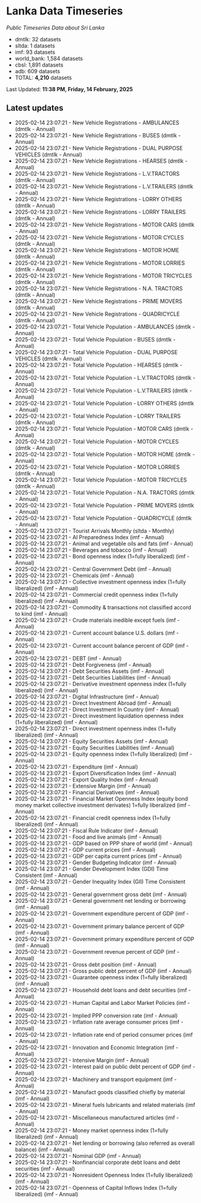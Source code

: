 # Lanka Data Timeseries
*Public Timeseries Data about Sri Lanka*

* dmtlk: 32 datasets
* sltda: 1 datasets
* imf: 93 datasets
* world_bank: 1,584 datasets
* cbsl: 1,891 datasets
* adb: 609 datasets
* TOTAL: **4,210** datasets

Last Updated: **11:38 PM, Friday, 14 February, 2025**

## Latest updates

* 2025-02-14 23:07:21 - New Vehicle Registrations - AMBULANCES (dmtlk - Annual)
* 2025-02-14 23:07:21 - New Vehicle Registrations - BUSES (dmtlk - Annual)
* 2025-02-14 23:07:21 - New Vehicle Registrations - DUAL PURPOSE VEHICLES (dmtlk - Annual)
* 2025-02-14 23:07:21 - New Vehicle Registrations - HEARSES (dmtlk - Annual)
* 2025-02-14 23:07:21 - New Vehicle Registrations - L.V.TRACTORS (dmtlk - Annual)
* 2025-02-14 23:07:21 - New Vehicle Registrations - L.V.TRAILERS (dmtlk - Annual)
* 2025-02-14 23:07:21 - New Vehicle Registrations - LORRY OTHERS (dmtlk - Annual)
* 2025-02-14 23:07:21 - New Vehicle Registrations - LORRY TRAILERS (dmtlk - Annual)
* 2025-02-14 23:07:21 - New Vehicle Registrations - MOTOR CARS (dmtlk - Annual)
* 2025-02-14 23:07:21 - New Vehicle Registrations - MOTOR CYCLES (dmtlk - Annual)
* 2025-02-14 23:07:21 - New Vehicle Registrations - MOTOR HOME (dmtlk - Annual)
* 2025-02-14 23:07:21 - New Vehicle Registrations - MOTOR LORRIES (dmtlk - Annual)
* 2025-02-14 23:07:21 - New Vehicle Registrations - MOTOR TRICYCLES (dmtlk - Annual)
* 2025-02-14 23:07:21 - New Vehicle Registrations - N.A. TRACTORS (dmtlk - Annual)
* 2025-02-14 23:07:21 - New Vehicle Registrations - PRIME MOVERS (dmtlk - Annual)
* 2025-02-14 23:07:21 - New Vehicle Registrations - QUADRICYCLE (dmtlk - Annual)
* 2025-02-14 23:07:21 - Total Vehicle Population - AMBULANCES (dmtlk - Annual)
* 2025-02-14 23:07:21 - Total Vehicle Population - BUSES (dmtlk - Annual)
* 2025-02-14 23:07:21 - Total Vehicle Population - DUAL PURPOSE VEHICLES (dmtlk - Annual)
* 2025-02-14 23:07:21 - Total Vehicle Population - HEARSES (dmtlk - Annual)
* 2025-02-14 23:07:21 - Total Vehicle Population - L.V.TRACTORS (dmtlk - Annual)
* 2025-02-14 23:07:21 - Total Vehicle Population - L.V.TRAILERS (dmtlk - Annual)
* 2025-02-14 23:07:21 - Total Vehicle Population - LORRY OTHERS (dmtlk - Annual)
* 2025-02-14 23:07:21 - Total Vehicle Population - LORRY TRAILERS (dmtlk - Annual)
* 2025-02-14 23:07:21 - Total Vehicle Population - MOTOR CARS (dmtlk - Annual)
* 2025-02-14 23:07:21 - Total Vehicle Population - MOTOR CYCLES (dmtlk - Annual)
* 2025-02-14 23:07:21 - Total Vehicle Population - MOTOR HOME (dmtlk - Annual)
* 2025-02-14 23:07:21 - Total Vehicle Population - MOTOR LORRIES (dmtlk - Annual)
* 2025-02-14 23:07:21 - Total Vehicle Population - MOTOR TRICYCLES (dmtlk - Annual)
* 2025-02-14 23:07:21 - Total Vehicle Population - N.A. TRACTORS (dmtlk - Annual)
* 2025-02-14 23:07:21 - Total Vehicle Population - PRIME MOVERS (dmtlk - Annual)
* 2025-02-14 23:07:21 - Total Vehicle Population - QUADRICYCLE (dmtlk - Annual)
* 2025-02-14 23:07:21 - Tourist Arrivals Monthly (sltda - Monthly)
* 2025-02-14 23:07:21 - AI Preparedness Index (imf - Annual)
* 2025-02-14 23:07:21 - Animal and vegetable oils and fats (imf - Annual)
* 2025-02-14 23:07:21 - Beverages and tobacco (imf - Annual)
* 2025-02-14 23:07:21 - Bond openness index (1=fully liberalized) (imf - Annual)
* 2025-02-14 23:07:21 - Central Government Debt (imf - Annual)
* 2025-02-14 23:07:21 - Chemicals (imf - Annual)
* 2025-02-14 23:07:21 - Collective investment openness index (1=fully liberalized) (imf - Annual)
* 2025-02-14 23:07:21 - Commercial credit openness index (1=fully liberalized) (imf - Annual)
* 2025-02-14 23:07:21 - Commodity & transactions not classified accord to kind (imf - Annual)
* 2025-02-14 23:07:21 - Crude materials inedible except fuels (imf - Annual)
* 2025-02-14 23:07:21 - Current account balance U.S. dollars (imf - Annual)
* 2025-02-14 23:07:21 - Current account balance percent of GDP (imf - Annual)
* 2025-02-14 23:07:21 - DEBT (imf - Annual)
* 2025-02-14 23:07:21 - Debt Forgiveness (imf - Annual)
* 2025-02-14 23:07:21 - Debt Securities Assets (imf - Annual)
* 2025-02-14 23:07:21 - Debt Securities Liabilities (imf - Annual)
* 2025-02-14 23:07:21 - Derivative investment openness index (1=fully liberalized) (imf - Annual)
* 2025-02-14 23:07:21 - Digital Infrastructure (imf - Annual)
* 2025-02-14 23:07:21 - Direct Investment Abroad (imf - Annual)
* 2025-02-14 23:07:21 - Direct Investment In Country (imf - Annual)
* 2025-02-14 23:07:21 - Direct investment liquidation openness index (1=fully liberalized) (imf - Annual)
* 2025-02-14 23:07:21 - Direct investment openness index (1=fully liberalized) (imf - Annual)
* 2025-02-14 23:07:21 - Equity Securities Assets (imf - Annual)
* 2025-02-14 23:07:21 - Equity Securities Liabilities (imf - Annual)
* 2025-02-14 23:07:21 - Equity openness index (1=fully liberalized) (imf - Annual)
* 2025-02-14 23:07:21 - Expenditure (imf - Annual)
* 2025-02-14 23:07:21 - Export Diversification Index (imf - Annual)
* 2025-02-14 23:07:21 - Export Quality Index (imf - Annual)
* 2025-02-14 23:07:21 - Extensive Margin (imf - Annual)
* 2025-02-14 23:07:21 - Financial Derivatives (imf - Annual)
* 2025-02-14 23:07:21 - Financial Market Openness Index (equity bond money market collective investment derivates) 1=fully liberalized (imf - Annual)
* 2025-02-14 23:07:21 - Financial credit openness index (1=fully liberalized) (imf - Annual)
* 2025-02-14 23:07:21 - Fiscal Rule Indicator (imf - Annual)
* 2025-02-14 23:07:21 - Food and live animals (imf - Annual)
* 2025-02-14 23:07:21 - GDP based on PPP share of world (imf - Annual)
* 2025-02-14 23:07:21 - GDP current prices (imf - Annual)
* 2025-02-14 23:07:21 - GDP per capita current prices (imf - Annual)
* 2025-02-14 23:07:21 - Gender Budgeting Indicator (imf - Annual)
* 2025-02-14 23:07:21 - Gender Development Index (GDI) Time Consistent (imf - Annual)
* 2025-02-14 23:07:21 - Gender Inequality Index (GII) Time Consistent (imf - Annual)
* 2025-02-14 23:07:21 - General government gross debt (imf - Annual)
* 2025-02-14 23:07:21 - General government net lending or borrowing (imf - Annual)
* 2025-02-14 23:07:21 - Government expenditure percent of GDP (imf - Annual)
* 2025-02-14 23:07:21 - Government primary balance percent of GDP (imf - Annual)
* 2025-02-14 23:07:21 - Government primary expenditure percent of GDP (imf - Annual)
* 2025-02-14 23:07:21 - Government revenue percent of GDP (imf - Annual)
* 2025-02-14 23:07:21 - Gross debt position (imf - Annual)
* 2025-02-14 23:07:21 - Gross public debt percent of GDP (imf - Annual)
* 2025-02-14 23:07:21 - Guarantee openness index (1=fully liberalized) (imf - Annual)
* 2025-02-14 23:07:21 - Household debt loans and debt securities (imf - Annual)
* 2025-02-14 23:07:21 - Human Capital and Labor Market Policies (imf - Annual)
* 2025-02-14 23:07:21 - Implied PPP conversion rate (imf - Annual)
* 2025-02-14 23:07:21 - Inflation rate average consumer prices (imf - Annual)
* 2025-02-14 23:07:21 - Inflation rate end of period consumer prices (imf - Annual)
* 2025-02-14 23:07:21 - Innovation and Economic Integration (imf - Annual)
* 2025-02-14 23:07:21 - Intensive Margin (imf - Annual)
* 2025-02-14 23:07:21 - Interest paid on public debt percent of GDP (imf - Annual)
* 2025-02-14 23:07:21 - Machinery and transport equipment (imf - Annual)
* 2025-02-14 23:07:21 - Manufact goods classified chiefly by material (imf - Annual)
* 2025-02-14 23:07:21 - Mineral fuels lubricants and related materials (imf - Annual)
* 2025-02-14 23:07:21 - Miscellaneous manufactured articles (imf - Annual)
* 2025-02-14 23:07:21 - Money market openness index (1=fully liberalized) (imf - Annual)
* 2025-02-14 23:07:21 - Net lending or borrowing (also referred as overall balance) (imf - Annual)
* 2025-02-14 23:07:21 - Nominal GDP (imf - Annual)
* 2025-02-14 23:07:21 - Nonfinancial corporate debt loans and debt securities (imf - Annual)
* 2025-02-14 23:07:21 - Nonresident Openness Index (1=fully liberalized) (imf - Annual)
* 2025-02-14 23:07:21 - Openness of Capital Inflows Index (1=fully liberalized) (imf - Annual)